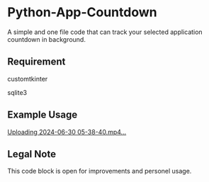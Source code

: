 
# Python-App-Countdown
A simple and one file code that can track your selected application countdown in background.

## Requirement
customtkinter

sqlite3

## Example Usage

[Uploading 2024-06-30 05-38-40.mp4…](https://github.com/FalconHH/Python-App-Countdown/assets/103220346/d4301cdb-f7b4-442f-b3c2-56b18ca1c1e5)

## Legal Note

This code block is open for improvements and personel usage.
